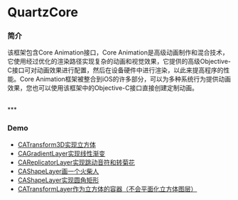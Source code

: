 # QuartzCore

### 简介

该框架包含Core Animation接口，Core Animation是高级动画制作和混合技术，它使用经过优化的渲染路径实现复杂的动画和视觉效果，它提供的高级Objective-C接口可对动画效果进行配置，然后在设备硬件中进行渲染，以此来提高程序的性能。Core Animation框架被整合到iOS的许多部分，可以为多种系统行为提供动画效果，您也可以使用该框架中的Objective-C接口直接创建定制动画。


<br>
***
<br>


### Demo

* [CATransform3D实现立方体](./CATransform3D/CATransform3DCubeDemo)
* [CAGradientLayer实现线性渐变](./CAGradientLayer/CAGradientLayerDemo)
* [CAReplicatorLayer实现跳动音符和转菊花](./CAReplicatorLayer/CAReplicatorLayerDemo)
* [CAShapeLayer画一个火柴人](./CAShapeLayer/CAShapeLayerStickman)
* [CAShapeLayer实现圆角矩形](./CAShapeLayer/CAShapeLayerSomeRoundCorners)
* [CATransformLayer作为立方体的容器（不会平面化立方体图层）](./CATransformLayer/CATransformLayerCubeDemo)